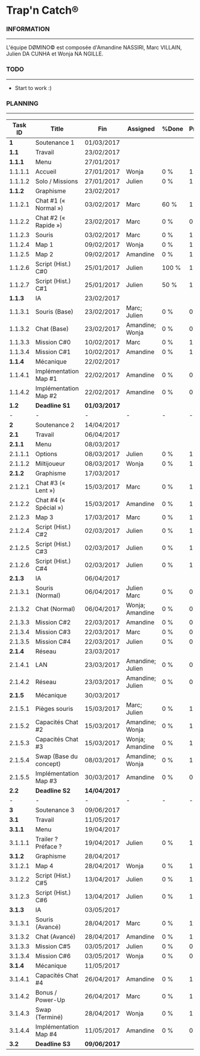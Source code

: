 # Trap'n Catch®

### INFORMATION
---
L'équipe DØMINO© est composée d'Amandine NASSIRI, Marc VILLAIN,  Julien DA CUNHA et Wonja NA NGILLE.

### TODO
---
- Start to work :)

### PLANNING
---
| Task ID | Title | Fin | Assigned | %Done | Priority |
| --- | --- | --- | --- | --- | --- |
| **1** | Soutenance 1 | 01/03/2017 |  |  |  |
| **1.1** | Travail | 23/02/2017 |  |  |  |
| **1.1.1** | Menu | 27/01/2017 |  |  |  |
| 1.1.1.1 | Accueil | 27/01/2017 | Wonja | 0 % | 1 |
| 1.1.1.2 | Solo / Missions | 27/01/2017 | Julien | 0 % | 1 |
| **1.1.2** | Graphisme | 23/02/2017 |  |  |  |
| 1.1.2.1 | Chat #1 (« Normal ») | 03/02/2017 | Marc | 60 % | 1 |
| 1.1.2.2 | Chat #2 (« Rapide ») | 23/02/2017 | Marc | 0 % | 0 |
| 1.1.2.3 | Souris | 03/02/2017 | Marc | 0 % | 1 |
| 1.1.2.4 | Map 1 | 09/02/2017 | Wonja | 0 % | 1 |
| 1.1.2.5 | Map 2 | 09/02/2017 | Amandine | 0 % | 1 |
| 1.1.2.6 | Script (Hist.) C#0 | 25/01/2017 | Julien | 100 % | 1 |
| 1.1.2.7 | Script (Hist.) C#1 | 25/01/2017 | Julien | 50 % | 1 |
| **1.1.3** | IA | 23/02/2017 |  |  |  |
| 1.1.3.1 | Souris (Base) | 23/02/2017 | Marc; Julien | 0 % | 0 |
| 1.1.3.2 | Chat (Base) | 23/02/2017 | Amandine; Wonja | 0 % | 0 |
| 1.1.3.3 | Mission C#0 | 10/02/2017 | Marc | 0 % | 1 |
| 1.1.3.4 | Mission C#1 | 10/02/2017 | Amandine | 0 % | 1 |
| **1.1.4** | Mécanique | 22/02/2017 |  |  |  |
| 1.1.4.1 | Implémentation Map #1 | 22/02/2017 | Amandine | 0 % | 0 |
| 1.1.4.2 | Implémentation Map #2 | 22/02/2017 | Amandine | 0 % | 0 |
| **1.2** | **Deadline S1** | **01/03/2017** |  |  |  |
| - | - | - | - | - | - |
| **2** | Soutenance 2 | 14/04/2017 |  |  |  |
| **2.1** | Travail | 06/04/2017 |  |  |  |
| **2.1.1** | Menu | 08/03/2017 |  |  |  |
| 2.1.1.1 | Options | 08/03/2017 | Julien | 0 % | 1 |
| 2.1.1.2 | Miltijoueur | 08/03/2017 | Wonja | 0 % | 1 |
| **2.1.2** | Graphisme | 17/03/2017 |  |  |  |
| 2.1.2.1 | Chat #3 (« Lent ») | 15/03/2017 | Marc | 0 % | 1 |
| 2.1.2.2 | Chat #4 (« Spécial ») | 15/03/2017 | Amandine | 0 % | 1 |
| 2.1.2.3 | Map 3 | 17/03/2017 | Marc | 0 % | 1 |
| 2.1.2.4 | Script (Hist.) C#2 | 02/03/2017 | Julien | 0 % | 1 |
| 2.1.2.5 | Script (Hist.) C#3 | 02/03/2017 | Julien | 0 % | 1 |
| 2.1.2.6 | Script (Hist.) C#4 | 02/03/2017 | Julien | 0 % | 1 |
| **2.1.3** | IA | 06/04/2017 |  |  |  |
| 2.1.3.1 | Souris (Normal) | 06/04/2017 | Julien Marc | 0 % | 0 |
| 2.1.3.2 | Chat (Normal) | 06/04/2017 | Wonja; Amandine | 0 % | 0 |
| 2.1.3.3 | Mission C#2 | 22/03/2017 | Amandine | 0 % | 0 |
| 2.1.3.4 | Mission C#3 | 22/03/2017 | Marc | 0 % | 0 |
| 2.1.3.5 | Mission C#4 | 22/03/2017 | Julien | 0 % | 0 |
| **2.1.4** | Réseau | 23/03/2017 |  |  |  |
| 2.1.4.1 | LAN | 23/03/2017 | Amandine; Julien | 0 % | 0 |
| 2.1.4.2 | Réseau | 23/03/2017 | Amandine; Julien | 0 % | 0 |
| **2.1.5** | Mécanique | 30/03/2017 |  |  |  |
| 2.1.5.1 | Pièges souris | 15/03/2017 | Marc; Julien | 0 % | 1 |
| 2.1.5.2 | Capacités Chat #2 | 15/03/2017 | Amandine; Wonja | 0 % | 1 |
| 2.1.5.3 | Capacités Chat #3 | 15/03/2017 | Wonja; Amandine | 0 % | 1 |
| 2.1.5.4 | Swap (Base du concept) | 08/03/2017 | Amandine; Wonja | 0 % | 1 |
| 2.1.5.5 | Implémentation Map #3 | 30/03/2017 | Amandine | 0 % | 0 |
| **2.2** | **Deadline S2** | **14/04/2017** |  |  |  |
| - | - | - | - | - | - |
| **3** | Soutenance 3 | 09/06/2017 |  |  |  |
| **3.1** | Travail | 11/05/2017 |  |  |  |
| **3.1.1** | Menu | 19/04/2017 |  |  |  |
| 3.1.1.1 | Trailer ? Préface ? | 19/04/2017 | Julien | 0 % | 1 |
| **3.1.2** | Graphisme | 28/04/2017 |  |  |  |
| 3.1.2.1 | Map 4 | 28/04/2017 | Wonja | 0 % | 1 |
| 3.1.2.2 | Script (Hist.) C#5 | 13/04/2017 | Julien | 0 % | 1 |
| 3.1.2.3 | Script (Hist.) C#6 | 13/04/2017 | Julien | 0 % | 1 |
| **3.1.3** | IA | 03/05/2017 |  |  |  |
| 3.1.3.1 | Souris (Avancé) | 28/04/2017 | Marc | 0 % | 1 |
| 3.1.3.2 | Chat (Avancé) | 28/04/2017 | Amandine | 0 % | 1 |
| 3.1.3.3 | Mission C#5 | 03/05/2017 | Julien | 0 % | 0 |
| 3.1.3.4 | Mission C#6 | 03/05/2017 | Wonja | 0 % | 0 |
| **3.1.4** | Mécanique | 11/05/2017 |  |  |  |
| 3.1.4.1 | Capacités Chat #4 | 26/04/2017 | Amandine | 0 % | 1 |
| 3.1.4.2 | Bonus / Power-Up | 26/04/2017 | Marc | 0 % | 1 |
| 3.1.4.3 | Swap (Terminé) | 28/04/2017 | Wonja | 0 % | 1 |
| 3.1.4.4 | Implémentation Map #4 | 11/05/2017 | Amandine | 0 % | 0 |
| **3.2** | **Deadline S3** | **09/06/2017** |  |  |  |
